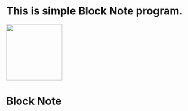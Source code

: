 <h1> This is simple  Block Note program. </h1>



<p align="left"><img src="https://cdn0.iconfinder.com/data/icons/news-and-magazine/512/blog-512.png"width = 150 /></p>

<h1 align="left"> Block Note</h>
